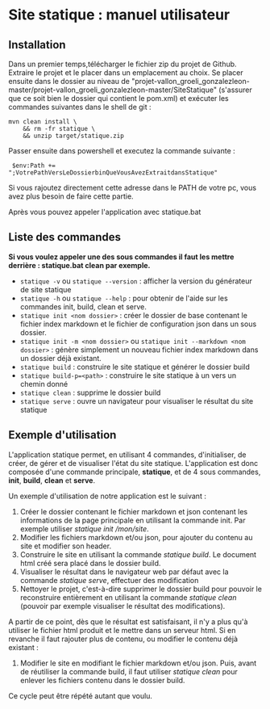 # Site statique : manuel utilisateur 

## Installation

Dans un premier temps,télécharger le fichier zip du projet de Github. Extraire le projet et le placer dans un emplacement au choix. Se placer ensuite dans le dossier au niveau de "projet-vallon_groeli_gonzalezleon-master/projet-vallon_groeli_gonzalezleon-master/SiteStatique"  (s'assurer que ce soit bien le dossier qui contient le pom.xml) et exécuter les commandes suivantes dans le shell de git :

```shell
mvn clean install \
    && rm -fr statique \
    && unzip target/statique.zip

```

Passer ensuite dans powershell et executez la commande suivante :

` $env:Path += ";VotrePathVersLeDossierbinQueVousAvezExtraitdansStatique"`

Si vous rajoutez directement cette adresse dans le PATH de votre pc, vous avez plus besoin de faire cette partie.

Après vous pouvez appeler l'application avec statique.bat

## Liste des commandes 

**Si vous voulez appeler une des sous commandes il faut les mettre derrière : statique.bat clean par exemple.**

- `statique -v` ou `statique --version` : afficher la version du générateur de site statique 
- `statique -h` ou `statique --help` :  pour obtenir de l'aide sur les commandes init, build, clean et serve. 
- `statique init <nom dossier>` : créer le dossier de base contenant le fichier index markdown et le fichier de configuration json dans un sous dossier. 
- `statique init -m <nom dossier>` ou `statique init --markdown <nom dossier>`  : génère simplement un nouveau fichier index markdown dans un dossier déjà existant.
- `statique build` : construire le site statique et générer le dossier build
- `statique build-p=<path>` : construire le site statique à un vers un chemin donné 
- `statique clean` : supprime le dossier build
- `statique serve` : ouvre un navigateur pour visualiser le résultat du site statique

## Exemple d'utilisation

L'application statique permet, en utilisant 4 commandes,  d'initialiser, de créer, de gérer et de visualiser l'état du site statique. L'application est donc composée d'une commande principale, **statique**, et de 4 sous commandes, **init**, **build**, **clean** et **serve**. 

Un exemple d'utilisation de notre application est le suivant :

1. Créer le dossier contenant le fichier markdown et json contenant les  informations de la page principale en utilisant la commande init. Par  exemple utiliser *statique init /mon/site*.
2. Modifier les fichiers markdown et/ou json, pour ajouter du contenu au site et modifier son header.
3. Construire le site en utilisant la commande *statique build*. Le document html créé sera placé dans le dossier build.
4. Visualiser le résultat dans le navigateur web par défaut avec la commande *statique serve*, effectuer des modification 
5. Nettoyer le projet, c'est-à-dire supprimer le dossier build pour pouvoir le reconstruire entièrement en utilisant la commande *statique clean* (pouvoir par exemple visualiser le résultat des modifications). 

A partir de ce point, dès que le résultat est satisfaisant, il n'y a plus qu'à utiliser le fichier html produit et le mettre dans un serveur html. Si en revanche il faut rajouter plus de contenu, ou modifier le contenu déjà existant :

1. Modifier le site en modifiant le fichier markdown et/ou  json. Puis, avant de réutiliser la commande build, il faut utiliser *statique clean* pour enlever les fichiers contenu dans le dossier build.

Ce cycle peut être répété autant que voulu.


